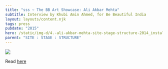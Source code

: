 ```yaml
---
title: "sss ~ The BB Art Showcase: Ali Akbar Mehta"
subtitle: Interview by Khubi Amin Ahmed, for Be Beautiful India
layout: layouts/content.njk
tags: press
pubdate: "2015"
hero: /static/img-d/4.-ali-akbar-mehta-site-stage-structure-2014_installation-view-©-aliakbarmehta.png
parent: "SITE : STAGE : STRUCTURE"
---
```



![](/static/img-d/4.-ali-akbar-mehta-site-stage-structure-2014_installation-view-©-aliakbarmehta.png)

Read [here](https://www.bebeautiful.in/lifestyle/art-and-culture/bb-art-showcase-ali-akbar-mehta-multidisciplinary-artist-from-mumbai)
